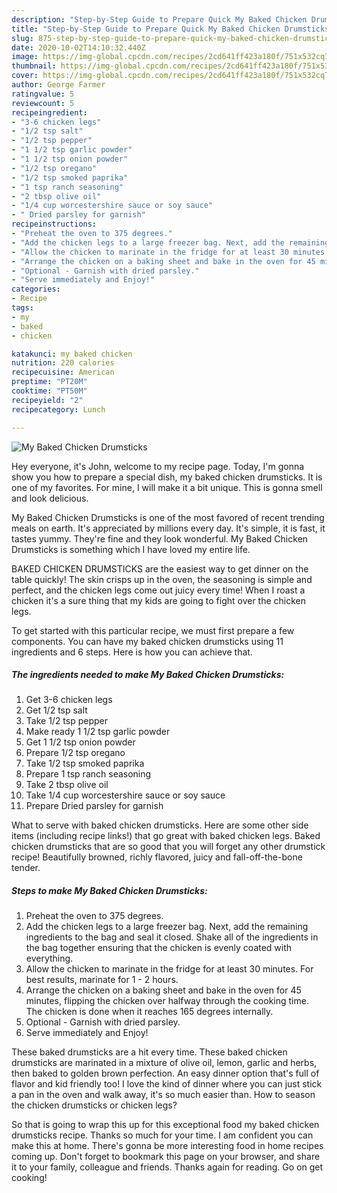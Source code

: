 ```yaml
---
description: "Step-by-Step Guide to Prepare Quick My Baked Chicken Drumsticks"
title: "Step-by-Step Guide to Prepare Quick My Baked Chicken Drumsticks"
slug: 875-step-by-step-guide-to-prepare-quick-my-baked-chicken-drumsticks
date: 2020-10-02T14:10:32.440Z
image: https://img-global.cpcdn.com/recipes/2cd641ff423a180f/751x532cq70/my-baked-chicken-drumsticks-recipe-main-photo.jpg
thumbnail: https://img-global.cpcdn.com/recipes/2cd641ff423a180f/751x532cq70/my-baked-chicken-drumsticks-recipe-main-photo.jpg
cover: https://img-global.cpcdn.com/recipes/2cd641ff423a180f/751x532cq70/my-baked-chicken-drumsticks-recipe-main-photo.jpg
author: George Farmer
ratingvalue: 5
reviewcount: 5
recipeingredient:
- "3-6 chicken legs"
- "1/2 tsp salt"
- "1/2 tsp pepper"
- "1 1/2 tsp garlic powder"
- "1 1/2 tsp onion powder"
- "1/2 tsp oregano"
- "1/2 tsp smoked paprika"
- "1 tsp ranch seasoning"
- "2 tbsp olive oil"
- "1/4 cup worcestershire sauce or soy sauce"
- " Dried parsley for garnish"
recipeinstructions:
- "Preheat the oven to 375 degrees."
- "Add the chicken legs to a large freezer bag. Next, add the remaining ingredients to the bag and seal it closed. Shake all of the ingredients in the bag together ensuring that the chicken is evenly coated with everything."
- "Allow the chicken to marinate in the fridge for at least 30 minutes. For best results, marinate for 1 - 2 hours."
- "Arrange the chicken on a baking sheet and bake in the oven for 45 minutes, flipping the chicken over halfway through the cooking time. The chicken is done when it reaches 165 degrees internally."
- "Optional - Garnish with dried parsley."
- "Serve immediately and Enjoy!"
categories:
- Recipe
tags:
- my
- baked
- chicken

katakunci: my baked chicken 
nutrition: 220 calories
recipecuisine: American
preptime: "PT20M"
cooktime: "PT50M"
recipeyield: "2"
recipecategory: Lunch

---
```



![My Baked Chicken Drumsticks](https://img-global.cpcdn.com/recipes/2cd641ff423a180f/751x532cq70/my-baked-chicken-drumsticks-recipe-main-photo.jpg)

Hey everyone, it's John, welcome to my recipe page. Today, I'm gonna show you how to prepare a special dish, my baked chicken drumsticks. It is one of my favorites. For mine, I will make it a bit unique. This is gonna smell and look delicious.

My Baked Chicken Drumsticks is one of the most favored of recent trending meals on earth. It's appreciated by millions every day. It's simple, it is fast, it tastes yummy. They're fine and they look wonderful. My Baked Chicken Drumsticks is something which I have loved my entire life.

BAKED CHICKEN DRUMSTICKS are the easiest way to get dinner on the table quickly! The skin crisps up in the oven, the seasoning is simple and perfect, and the chicken legs come out juicy every time! When I roast a chicken it&#39;s a sure thing that my kids are going to fight over the chicken legs.


To get started with this particular recipe, we must first prepare a few components. You can have my baked chicken drumsticks using 11 ingredients and 6 steps. Here is how you can achieve that.

<!--inarticleads1-->

##### The ingredients needed to make My Baked Chicken Drumsticks:

1. Get 3-6 chicken legs
1. Get 1/2 tsp salt
1. Take 1/2 tsp pepper
1. Make ready 1 1/2 tsp garlic powder
1. Get 1 1/2 tsp onion powder
1. Prepare 1/2 tsp oregano
1. Take 1/2 tsp smoked paprika
1. Prepare 1 tsp ranch seasoning
1. Take 2 tbsp olive oil
1. Take 1/4 cup worcestershire sauce or soy sauce
1. Prepare  Dried parsley for garnish


What to serve with baked chicken drumsticks. Here are some other side items (including recipe links!) that go great with baked chicken legs. Baked chicken drumsticks that are so good that you will forget any other drumstick recipe! Beautifully browned, richly flavored, juicy and fall-off-the-bone tender. 

<!--inarticleads2-->

##### Steps to make My Baked Chicken Drumsticks:

1. Preheat the oven to 375 degrees.
1. Add the chicken legs to a large freezer bag. Next, add the remaining ingredients to the bag and seal it closed. Shake all of the ingredients in the bag together ensuring that the chicken is evenly coated with everything.
1. Allow the chicken to marinate in the fridge for at least 30 minutes. For best results, marinate for 1 - 2 hours.
1. Arrange the chicken on a baking sheet and bake in the oven for 45 minutes, flipping the chicken over halfway through the cooking time. The chicken is done when it reaches 165 degrees internally.
1. Optional - Garnish with dried parsley.
1. Serve immediately and Enjoy!


These baked drumsticks are a hit every time. These baked chicken drumsticks are marinated in a mixture of olive oil, lemon, garlic and herbs, then baked to golden brown perfection. An easy dinner option that&#39;s full of flavor and kid friendly too! I love the kind of dinner where you can just stick a pan in the oven and walk away, it&#39;s so much easier than. How to season the chicken drumsticks or chicken legs? 

So that is going to wrap this up for this exceptional food my baked chicken drumsticks recipe. Thanks so much for your time. I am confident you can make this at home. There's gonna be more interesting food in home recipes coming up. Don't forget to bookmark this page on your browser, and share it to your family, colleague and friends. Thanks again for reading. Go on get cooking!
